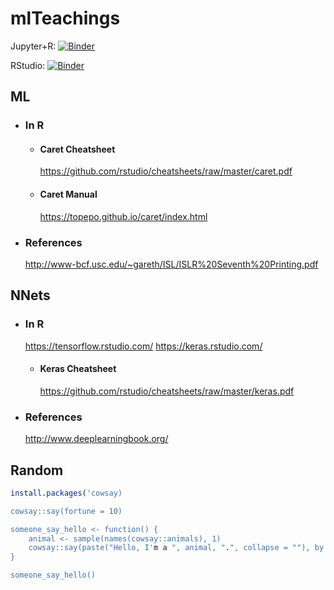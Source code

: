 # mlTeachings

Jupyter+R: [![Binder](http://mybinder.org/badge.svg)](http://beta.mybinder.org/v2/gh/gbonomib/mlTeachings/master?filepath=lab)

RStudio: [![Binder](http://mybinder.org/badge.svg)](http://beta.mybinder.org/v2/gh/gbonomib/mlTeachings/master?urlpath=rstudio)

## ML
* ### In R
    * #### Caret Cheatsheet
        https://github.com/rstudio/cheatsheets/raw/master/caret.pdf
    * #### Caret Manual
         https://topepo.github.io/caret/index.html
* ### References
    http://www-bcf.usc.edu/~gareth/ISL/ISLR%20Seventh%20Printing.pdf

## NNets
* ### In R
    https://tensorflow.rstudio.com/
    https://keras.rstudio.com/
    * #### Keras Cheatsheet
        https://github.com/rstudio/cheatsheets/raw/master/keras.pdf
*   ### References
    http://www.deeplearningbook.org/

## Random

```r
install.packages('cowsay)

cowsay::say(fortune = 10)

someone_say_hello <- function() {
    animal <- sample(names(cowsay::animals), 1) 
    cowsay::say(paste("Hello, I'm a ", animal, ".", collapse = ""), by = animal)  
}

someone_say_hello()

```

